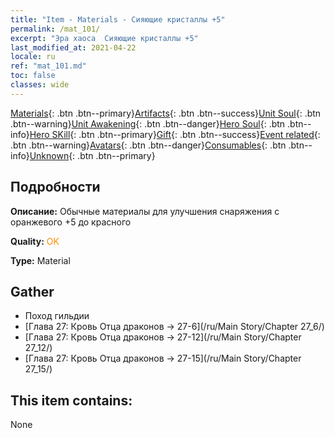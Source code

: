 ```yaml
---
title: "Item - Materials - Сияющие кристаллы +5"
permalink: /mat_101/
excerpt: "Эра хаоса  Сияющие кристаллы +5"
last_modified_at: 2021-04-22
locale: ru
ref: "mat_101.md"
toc: false
classes: wide
---
```

 [Materials](/ItemsRU/){: .btn .btn--primary}[Artifacts](/ItemsRU/Artifacts/){: .btn .btn--success}[Unit Soul](/ItemsRU/UnitSoul/){: .btn .btn--warning}[Unit Awakening](/ItemsRU/UnitAwakening/){: .btn .btn--danger}[Hero Soul](/ItemsRU/HeroSoul/){: .btn .btn--info}[Hero SKill](/ItemsRU/HeroSkill/){: .btn .btn--primary}[Gift](/ItemsRU/Gift/){: .btn .btn--success}[Event related](/ItemsRU/Events/){: .btn .btn--warning}[Avatars](/ItemsRU/Avatars/){: .btn .btn--danger}[Consumables](/ItemsRU/Consumables/){: .btn .btn--info}[Unknown](/ItemsRU/Unknown/){: .btn .btn--primary}

## Подробности
 **Описание:** Обычные материалы для улучшения снаряжения c оранжевого +5 до красного

 **Quality:** <span style="color: #FF8C00">OK</span>

 **Type:** Material

## Gather

*    Поход гильдии 
*    [Глава 27: Кровь Отца драконов -> 27-6](/ru/Main Story/Chapter 27_6/) 
*    [Глава 27: Кровь Отца драконов -> 27-12](/ru/Main Story/Chapter 27_12/) 
*    [Глава 27: Кровь Отца драконов -> 27-15](/ru/Main Story/Chapter 27_15/) 

## This item contains:

  None

